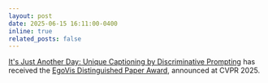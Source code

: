 ```yaml
---
layout: post
date: 2025-06-15 16:11:00-0400
inline: true
related_posts: false
---
```


[It's Just Another Day: Unique Captioning by Discriminative Prompting](https://tobyperrett.github.io/its-just-another-day/) has received the [EgoVis Distinguished Paper Award](https://egovis.github.io/awards/2023_2024/), announced at CVPR 2025.